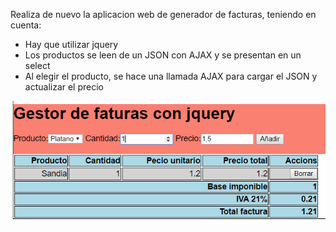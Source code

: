 Realiza de nuevo la aplicacion web de generador de facturas, teniendo en cuenta:

* Hay que utilizar jquery
* Los productos se leen de un JSON con AJAX y se presentan en un select
* Al elegir el producto, se hace una llamada AJAX para cargar el JSON y actualizar el precio

![](img/Captura.PNG)